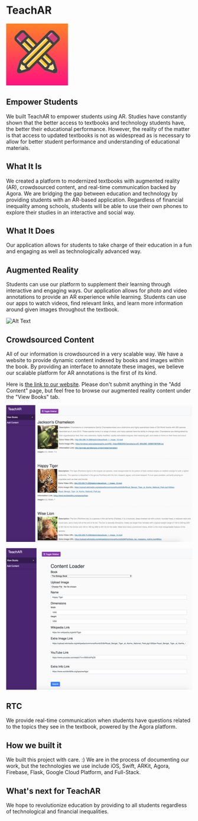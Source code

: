 # TeachAR

![alt text](Assets/logo.png "TeachAR Logo")


## Empower Students

We built TeachAR to empower students using AR. Studies have constantly shown that the better access to textbooks and technology students have, the better their educational performance. However, the reality of the matter is that access to updated textbooks is not as widespread as is necessary to allow for better student performance and understanding of educational materials.

## What It Is

We created a platform to modernized textbooks with augmented reality (AR), crowdsourced content, and real-time communication backed by Agora. We are bridging the gap between education and technology by providing students with an AR-based application. Regardless of financial inequality among schools, students will be able to use their own phones to explore their studies in an interactive and social way.

## What It Does

Our application allows for students to take charge of their education in a fun and engaging as well as technologically advanced way.

## Augmented Reality

Students can use our platform to supplement their learning through interactive and engaging ways. Our application allows for photo and video annotations to provide an AR experience while learning. Students can use our apps to watch videos, find relevant links, and learn more information around given images throughout the textbook.

![Alt Text](https://media.giphy.com/media/21SpqV0OkSEYMeuMQB/giphy.gif)

## Crowdsourced Content

All of our information is crowdsourced in a very scalable way. We have a website to provide dynamic content indexed by books and images within the book. By providing an interface to annotate these images, we believe our scalable platform for AR annotations is the first of its kind.

Here is [the link to our website](http://35.236.74.206/). Please don't submit anything in the "Add Content" page, but feel free to browse our augmented reality content under the "View Books" tab.

![alt text](Assets/annotation_view.png "Annotation View")

![alt text](Assets/content_loader.png "Content Loader")

## RTC

We provide real-time communication when students have questions related to the topics they see in the textbook, powered by the Agora platform.

## How we built it

We built this project with care. :) We are in the process of documenting our work, but the technologies we use include iOS, Swift, ARKit, Agora, Firebase, Flask, Google Cloud Platform, and Full-Stack.

## What's next for TeachAR

We hope to revolutionize education by providing to all students regardless of technological and financial inequalities.
